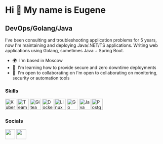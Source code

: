Hi 👋 My name is Eugene
=======================

DevOps/Golang/Java
-----------

I've been consulting and troubleshooting application problems for 5 years, now I'm maintaining and deploying Java/.NET/TS applications.
Writing web applications using Golang, sometimes Java + Spring Boot.

*   🌍  I'm based in Moscow
*   🧠  I'm learning how to provide secure and zero downtime deployments
*   🤝  I'm open to collaborating on I'm open to collaborating on monitoring, security or automation tools
### Skills 
<p align="left">
<a href="https://kubernetes.io/" target="_blank" rel="noreferrer"><img src="https://upload.wikimedia.org/wikipedia/commons/3/39/Kubernetes_logo_without_workmark.svg" width="36" height="36" alt="Kubernetes" /></a>
<a href="https://www.jetbrains.com/teamcity/" target="_blank" rel="noreferrer"><img src="https://upload.wikimedia.org/wikipedia/commons/2/29/TeamCity_Icon.svg" width="36" height="36" alt="Teamcity" /></a>
<a href="https://about.gitea.com/" target="_blank" rel="noreferrer"><img src="https://upload.wikimedia.org/wikipedia/commons/b/bb/Gitea_Logo.svg" width="36" height="36" alt="Gitea" /></a>
<a href="https://www.docker.com/" target="_blank" rel="noreferrer"><img src="https://raw.githubusercontent.com/danielcranney/readme-generator/main/public/icons/skills/docker-colored.svg" width="36" height="36" alt="Docker" /></a>
<a href="https://www.linux.org" target="_blank" rel="noreferrer"><img src="https://raw.githubusercontent.com/danielcranney/readme-generator/main/public/icons/skills/linux-colored.svg" width="36" height="36" alt="Linux" /></a>
<a href="https://go.dev/doc/" target="_blank" rel="noreferrer"><img src="https://raw.githubusercontent.com/danielcranney/readme-generator/main/public/icons/skills/go-colored.svg" width="36" height="36" alt="Go" /></a>
<a href="https://www.oracle.com/java/" target="_blank" rel="noreferrer"><img src="https://raw.githubusercontent.com/danielcranney/readme-generator/main/public/icons/skills/java-colored.svg" width="36" height="36" alt="Java" /></a>
<a href="https://www.postgresql.org/" target="_blank" rel="noreferrer"><img src="https://raw.githubusercontent.com/danielcranney/readme-generator/main/public/icons/skills/postgresql-colored.svg" width="36" height="36" alt="PostgreSQL" /></a>
</p>
                    
### Socials
                  
<p align="left">
<a href="https://www.github.com/timberbro" target="_blank" rel="noreferrer"><img src="https://raw.githubusercontent.com/danielcranney/readme-generator/main/public/icons/socials/github.svg" width="32" height="32" /></a>
<a href="https://www.twitter.com/jeekosa" target="_blank" rel="noreferrer"><img src="https://raw.githubusercontent.com/danielcranney/readme-generator/main/public/icons/socials/twitter.svg" width="32" height="32" /></a>
</p>
